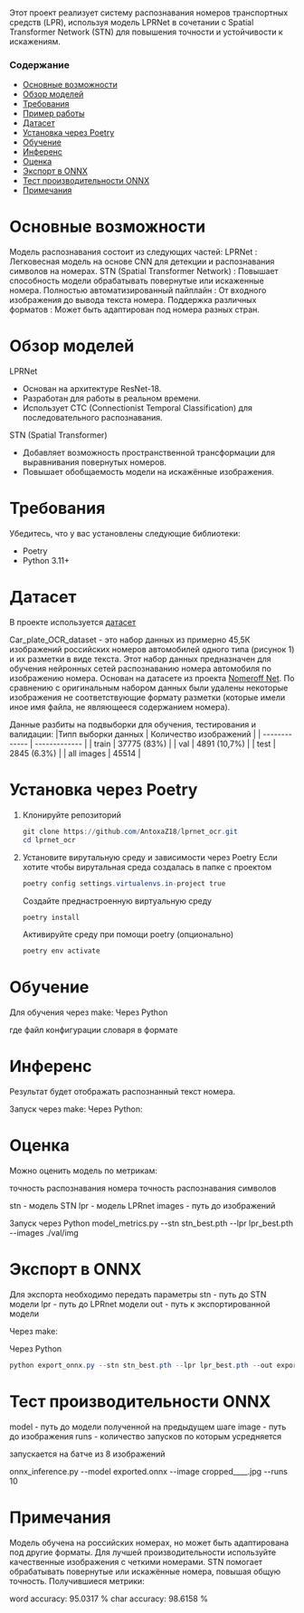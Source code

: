 ### 
Этот проект реализует систему распознавания номеров транспортных средств (LPR), используя модель LPRNet в сочетании с Spatial Transformer Network (STN) для повышения точности и устойчивости к искажениям.

### Содержание
- [Основные возможности](#Основные-возможности)
- [Обзор моделей](#Обзор-моделей)
- [Требования](#Требования)
- [Пример работы](#Пример-работы)
- [Датасет](#Датасет)
- [Установка через Poetry](#Установка-через-Poetry)
- [Обучение](#Обучение)
- [Инференс](#Инференс)
- [Оценка](#Оценка)
- [Экспорт в ONNX](#Экспорт-в-ONNX)
- [Тест производительности ONNX](#Тест-производительности-ONNX)
- [Примечания](#Примечания)
  
# Основные возможности
Модель распознавания состоит из следующих частей:
LPRNet : Легковесная модель на основе CNN для детекции и распознавания символов на номерах.
STN (Spatial Transformer Network) : Повышает способность модели обрабатывать повернутые или искаженные номера.
Полностью автоматизированный пайплайн : От входного изображения до вывода текста номера.
Поддержка различных форматов : Может быть адаптирован под номера разных стран.

# Обзор моделей
LPRNet
- Основан на архитектуре ResNet-18.
- Разработан для работы в реальном времени.
- Использует CTC (Connectionist Temporal Classification) для последовательного распознавания.
  
STN (Spatial Transformer)
- Добавляет возможность пространственной трансформации для выравнивания повернутых номеров.
- Повышает обобщаемость модели на искажённые изображения.

# Требования
Убедитесь, что у вас установлены следующие библиотеки:
- Poetry
- Python 3.11+

# Датасет
В проекте используется [датасет](https://huggingface.co/datasets/AY000554/Car_plate_OCR_dataset/tree/main) 

Car_plate_OCR_dataset - это набор данных из примерно 45,5К изображений российских номеров автомобилей одного типа (рисунок 1) и их разметки в виде текста. Этот набор данных предназначен для обучения нейронных сетей распознаванию номера автомобиля по изображению номера.
Основан на датасете из проекта [Nomeroff Net](https://nomeroff.net.ua/#). По сравнению с оригинальным набором данных были удалены некоторые изображения не соответствующие формату разметки (которые имели иное имя файла, не являющееся содержанием номера).

Данные разбиты на подвыборки для обучения, тестирования и валидации:
|Типп выборки данных | Количество изображений |
| ------------- | ------------- |
| train | 37775 (83%) |
| val   | 4891 (10,7%) |
| test  | 2845 (6.3%) |
| all images | 45514 |

# Установка через Poetry
1. Клонируйте репозиторий
   ```Powershell
   git clone https://github.com/AntoxaZ18/lprnet_ocr.git
   cd lprnet_ocr
   ```

2. Установите вирутальную среду и зависимости через Poetry
   Если хотите чтобы вирутальная среда создалась в папке с проектом
   ```Powershell
   poetry config settings.virtualenvs.in-project true
   ```
   Создайте преднастроенную виртуальную среду
   ```Powershell
   poetry install
   ```
   Активируйте среду при помощи poetry (опционально)
   ```Powershell
   poetry env activate
   ```

# Обучение
Для обучения через make:
Через Python

где файл конфигурации словаря в формате

# Инференс
Результат будет отображать распознанный текст номера.

Запуск через make:
Через Python:

# Оценка
Можно оценить модель по метрикам:

точность распознавания номера
точность распознавания символов

stn - модель STN
lpr - модель LPRnet
images - путь до изображений

Запуск через Python
model_metrics.py --stn stn_best.pth --lpr lpr_best.pth --images ./val/img


# Экспорт в ONNX

Для экспорта необходимо передать параметры
stn - путь до STN модели
lpr - путь до LPRnet модели
out - путь к экспортированной модели

Через make:

Через Python
   ```Powershell
   python export_onnx.py --stn stn_best.pth --lpr lpr_best.pth --out exported.onnx
   ```

# Тест производительности ONNX

model - путь до модели полученной на предыдущем шаге
image - путь до изображения
runs - количество запусков по которым усредняется

запускается на батче из 8 изображений

onnx_inference.py --model exported.onnx --image cropped____.jpg --runs 10

# Примечания

Модель обучена на российских номерах, но может быть адаптирована под другие форматы.
Для лучшей производительности используйте качественные изображения с четкими номерами.
STN помогает обрабатывать повернутые или искажённые номера, повышая общую точность.
Получившиеся метрики:

word accuracy: 95.0317 %
char accuracy: 98.6158 %

